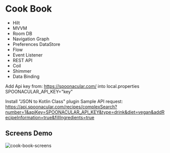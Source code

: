 # Cook Book
- Hilt
- MVVM
- Room DB
- Navigation Graph
- Preferences DataStore
- Flow
- Event Listener
- REST API
- Coil
- Shimmer
- Data Binding

Add Api key from: https://spoonacular.com/
into local.properties SPOONACULAR_API_KEY="key"

Install "JSON to Kotlin Class" plugin
Sample API request: https://api.spoonacular.com/recipes/complexSearch?number=1&apiKey=SPOONACULAR_API_KEY&type=drink&diet=vegan&addRecipeInformation=true&fillIngredients=true


## Screens Demo
![cook-book-screens](https://user-images.githubusercontent.com/45378000/157114687-ec9ca42c-c323-4eee-888c-07bf1aaead4c.png)


